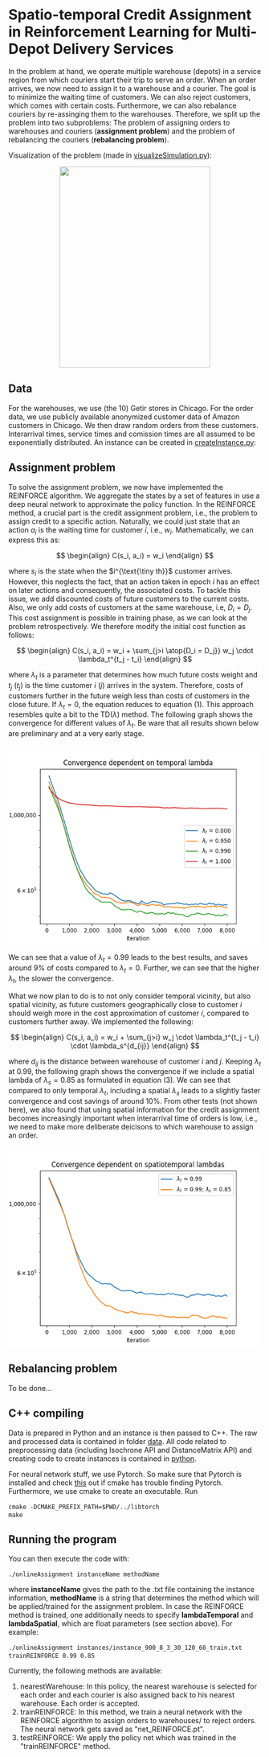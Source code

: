 # Spatio-temporal Credit Assignment in Reinforcement Learning for Multi-Depot Delivery Services

In the problem at hand, we operate multiple warehouse (depots) in a service region from which couriers start their trip to serve an order. When an order arrives, we now need to assign it to a warehouse and a courier. The goal is to minimize the waiting time of customers. We can also reject customers, which comes with certain costs. Furthermore, we can also rebalance couriers by re-assinging them to the warehouses. Therefore, we split up the problem into two subproblems: The problem of assigning orders to warehouses and couriers (**assignment problem**) and the problem of rebalancing the couriers (**rebalancing problem**).

Visualization of the problem (made in [visualizeSimulation.py](python/visualizeSimulation.py)):

<p align="center">
<img src="animation.gif" width="300" height="400" align="center">
</p>


## Data
For the warehouses, we use (the 10) Getir stores in Chicago. For the order data, we use publicly available anonymized customer data of Amazon customers in Chicago. We then draw random orders from these customers. Interarrival times, service times and comission times are all assumed to be exponentially distributed. An instance can be created in [createInstance.py](python/createInstance.py):

## Assignment problem

To solve the assignment problem, we now have implemented the REINFORCE algorithm. We aggregate the states by a set of features in use a deep neural network to approximate the policy function. In the REINFORCE method, a crucial part is the credit assignment problem, i.e., the problem to assign credit to a specific action. Naturally, we could just state that an action $a_i$ is the waiting time for customer $i$, i.e., $w_i$. Mathematically, we can express this as:

$$
\begin{align}
C(s_i, a_i) = w_i
\end{align}
$$

where $s_i$ is the state when the $i^{\text{\tiny th}}$ customer arrives. However, this neglects the fact, that an action taken in epoch $i$ has an effect on later actions and consequently, the associated costs. To tackle this issue, we add discounted costs of future customers to the current costs. Also, we only add costs of customers at the same warehouse, i.e, $D_i = D_j$. This cost assignment is possible in training phase, as we can look at the problem retrospectively. We therefore modify the initial cost function as follows: 

$$
\begin{align}
C(s_i, a_i) = w_i + \sum_{j>i \atop{D_i = D_j}} w_j \cdot \lambda_t^{t_j - t_i}
\end{align}
$$

where $\lambda_t$ is a parameter that determines how much future costs weight and $t_j$ ($t_j$) is the time customer $i$ ($j$) arrives in the system. Therefore, costs of customers further in the future weigh less than costs of customers in the close future. If $\lambda_t = 0$, the equation reduces to equation $(1)$. This approach resembles quite a bit to the TD($\lambda$) method. The following graph shows the convergence for different values of $\lambda_t$. Be ware that all results shown below are preliminary and at a very early stage. 

<p align="center">
<img src="convergenceTemporal.png" width="600" height="400" align="center"></p>

We can see that a value of $\lambda_t = 0.99$ leads to the best results, and saves around 9% of costs compared to $\lambda_t = 0$. Further, we can see that the higher $\lambda_t$, the slower the convergence.

What we now plan to do is to not only consider temporal vicinity, but also spatial vicinity, as future customers geographically close to customer $i$ should weigh more in the cost approximation of customer $i$, compared to customers further away. We implemented the following:

$$
\begin{align}
C(s_i, a_i) = w_i + \sum_{j>i} w_j \cdot \lambda_t^{t_j - t_i} \cdot \lambda_s^{d_{ij}}
\end{align}
$$

where $d_{ij}$ is the distance between warehouse of customer $i$ and $j$. Keeping $\lambda_t$ at  $0.99$, the following graph shows the convergence if we include a spatial lambda of $\lambda_s = 0.85$ as formulated in equation (3). We can see that compared to only temporal $\lambda_t$, including a spatial $\lambda_s$ leads to a slightly faster convergence and cost savings of around 10%. From other tests (not shown here), we also found that using spatial information for the credit assignment becomes increasingly important when interarrival time of orders is low, i.e., we need to make more deliberate deicisons to which warehouse to assign an order. 

<p align="center">
<img src="convergenceSpatioTemporal.png" width="600" height="400" align="center"></p>



## Rebalancing problem
To be done...

## C++ compiling 
Data is prepared in Python and an instance is then passed to C++. The raw and processed data is contained in folder [data](data). All code related to preprocessing data (including Isochrone API and DistanceMatrix API) and creating code to create instances is contained in [python](python).

For neural network stuff, we use Pytorch. So make sure that Pytorch is installed and check [this](https://github.com/pytorch/pytorch/issues/12449) out if cmake has trouble finding Pytorch. Furthermore, we use cmake to create an executable. Run 

```
cmake -DCMAKE_PREFIX_PATH=$PWD/../libtorch
make
```

## Running the program

You can then execute the code with:

```
./onlineAssignment instanceName methodName
```

where **instanceName** gives the path to the .txt file containing the instance information, **methodName** is a string that determines the method which will be applied/trained for the assignment problem. In case the REINFORCE method is trained, one additionally needs to specify  **lambdaTemporal** and **lambdaSpatial**, which are float parameters (see section above). For example:

```
./onlineAssignment instances/instance_900_8_3_30_120_60_train.txt trainREINFORCE 0.99 0.85
```

Currently, the following methods are available:
1. nearestWarehouse: In this policy, the nearest warehouse is selected for each order and each courier is also assigned back to his nearest warehouse. Each order is accepted.
2. trainREINFORCE: In this method, we train a neural network with the REINFORCE algorithm to assign orders to warehouses/ to reject orders. The neural network gets saved as "net_REINFORCE.pt".
3. testREINFORCE: We apply the policy net which was trained in the "trainREINFORCE" method.

